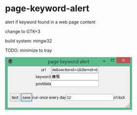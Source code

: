 # page-keyword-alert
alert if keyword found in a web page content

change to GTK+3

build system: mingw32

TODO:
minimize to tray

![alt tag](https://github.com/u8906250/page-keyword-alert/blob/master/screenshot.png)
